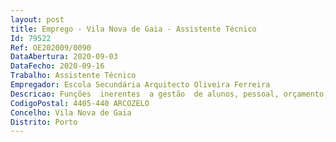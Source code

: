 ```yaml
--- 
layout: post
title: Emprego - Vila Nova de Gaia - Assistente Técnico
Id: 79522
Ref: OE202009/0090
DataAbertura: 2020-09-03
DataFecho: 2020-09-16
Trabalho: Assistente Técnico
Empregador: Escola Secundária Arquitecto Oliveira Ferreira
Descricao: Funções  inerentes  a gestão  de alunos, pessoal, orçamento, contabilidade, património, aprovisionamento, secretaria, arquivo e expediente.
CodigoPostal: 4405-440 ARCOZELO
Concelho: Vila Nova de Gaia
Distrito: Porto
--- 
```

